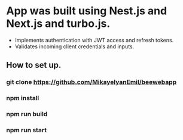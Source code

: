 # App was built using Nest.js and Next.js and turbo.js.

- Implements authentication with JWT access and refresh tokens.
- Validates incoming client credentials and inputs.

## How to set up.

### git clone https://github.com/MikayelyanEmil/beewebapp

### npm install

### npm run build

### npm run start
